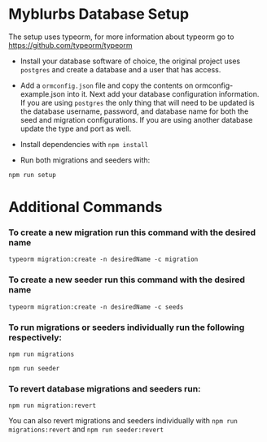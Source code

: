 # Myblurbs Database Setup

The setup uses typeorm, for more information about typeorm go to https://github.com/typeorm/typeorm

- Install your database software of choice, the original project uses `postgres` and create a database and a user that has access.

- Add a `ormconfig.json` file and copy the contents on ormconfig-example.json into it. Next add your database configuration information. If you are using `postgres` the only thing that will need to be updated is the database username, password, and database name for both the seed and migration configurations. If you are using another database update the type and port as well.

- Install dependencies with `npm install`

- Run both migrations and seeders with:

`npm run setup`


# Additional Commands

### To create a new migration run this command with the desired name

`typeorm migration:create -n desiredName -c migration`

### To create a new seeder run this command with the desired name

`typeorm migration:create -n desiredName -c seeds`

### To run migrations or seeders individually run the following respectively:

`npm run migrations`

`npm run seeder`

### To revert database migrations and seeders run:

`npm run migration:revert`

You can also revert migrations and seeders individually with `npm run migrations:revert` and `npm run seeder:revert`
